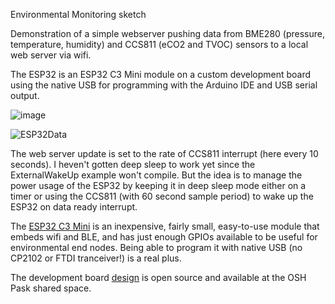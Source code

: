 Environmental Monitoring sketch

Demonstration of a simple webserver pushing data from BME280 (pressure, temperature, humidity) and CCS811 (eCO2 and TVOC) sensors to a local web server via wifi.

The ESP32 is an ESP32 C3 Mini module on a custom development board using the native USB for programming with the Arduino IDE and USB serial output.

![image](https://user-images.githubusercontent.com/6698410/155865582-daab5d08-0a00-4984-9684-b989d95954c0.jpg)

![ESP32Data](https://user-images.githubusercontent.com/6698410/155866112-22a74cbd-d34c-4b75-ac39-dd21a73026d8.jpg)

The web server update is set to the rate of CCS811 interrupt (here every 10 seconds). I heven't gotten deep sleep to work yet since the ExternalWakeUp example won't compile. But the idea is to manage the power usage of the ESP32 by keeping it in deep sleep mode either on a timer or using the CCS811 (with 60 second sample period) to wake up the ESP32 on data ready interrupt.

The [ESP32 C3 Mini](https://www.digikey.com/en/products/detail/espressif-systems/ESP32-C3-MINI-1-H4/14548936?utm_adgroup=&utm_source=bing&utm_medium=cpc&utm_campaign=Shopping_DK%2BSupplier_Other&utm_term=&utm_content=&utm_id=bi_cmp-384720322_adg-1301822093609990_ad-81363949567673_pla-4584963495352066_dev-c_ext-_prd-14548936) is an inexpensive, fairly small, easy-to-use module that embeds wifi and BLE, and has just enough GPIOs available to be useful for environmental end nodes. Being able to program it with native USB (no CP2102 or FTDI tranceiver!) is a real plus.

The development board [design](https://oshpark.com/shared_projects/wibSiWQn) is open source and available at the OSH Pask shared space.
